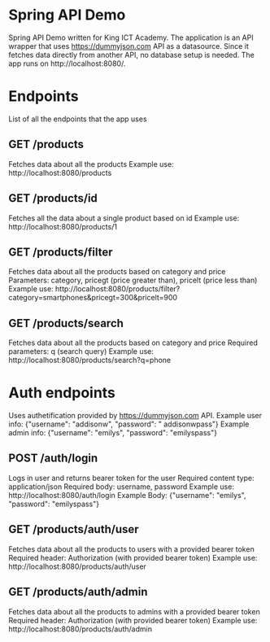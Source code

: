 # Spring API Demo

Spring API Demo written for King ICT Academy.
The application is an API wrapper that uses https://dummyjson.com API as a datasource.
Since it fetches data directly from another API, no database setup is needed.
The app runs on http://localhost:8080/.


# Endpoints

List of all the endpoints that the app uses

## GET /products
Fetches data about all the products
Example use: http://localhost:8080/products

## GET /products/id
Fetches all the data about a single product based on id
Example use: http://localhost:8080/products/1

## GET /products/filter
Fetches data about all the products based on category and price
Parameters: category, pricegt (price greater than), pricelt (price less than)
Example use: http://localhost:8080/products/filter?category=smartphones&pricegt=300&pricelt=900

## GET /products/search
Fetches data about all the products based on category and price
Required parameters: q (search query)
Example use: http://localhost:8080/products/search?q=phone

# Auth endpoints

Uses authetification provided by https://dummyjson.com API.
Example user info: {"username":  "addisonw", "password":  " addisonwpass"}
Example admin info: {"username":  "emilys", "password":  "emilyspass"}

## POST /auth/login
Logs in user and returns bearer token for the user
Required content type: application/json
Required body: username, password
Example use: http://localhost:8080/auth/login
Example Body: {"username":  "emilys", "password":  "emilyspass"}

## GET /products/auth/user
Fetches data about all the products to users with a provided bearer token
Required header: Authorization (with provided bearer token)
Example use: http://localhost:8080/products/auth/user

## GET /products/auth/admin
Fetches data about all the products to admins with a provided bearer token
Required header: Authorization (with provided bearer token)
Example use: http://localhost:8080/products/auth/admin
